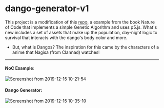 # dango-generator-v1
This project is a modification of this [repo](https://github.com/nature-of-code/noc-examples-p5.js/tree/master/chp09_ga/NOC_9_04_Faces_interactiveselection), a example from the book Nature of Code that implements a simple Genetic Algorithm and uses p5.js. 
What's new includes a set of assets that make up the population, day-night logic to survival that interacts with the dango's body color and more. 

* But, what is Dangos?
The inspiration for this came by the characters of a anime that Nagisa (from Clannad) watches!

***
#### NoC Example:
![Screenshot from 2019-12-15 10-21-54](https://user-images.githubusercontent.com/38138702/70863371-49776080-1f26-11ea-8421-55d0b2f4f3d5.png)

#### Dango Generator:
![Screenshot from 2019-12-15 10-35-10](https://user-images.githubusercontent.com/38138702/70863397-9f4c0880-1f26-11ea-8420-7250c699212d.png)

